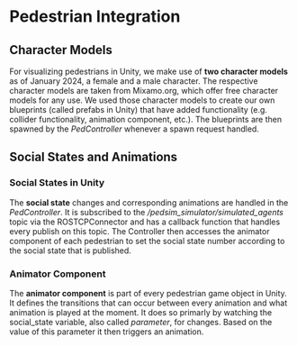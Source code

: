 
# Pedestrian Integration

## Character Models
For visualizing pedestrians in Unity, we make use of **two character models** as of January 2024, a female and a male character. The respective character models are taken from Mixamo.org, which offer free character models for any use. We used those character models to create our own blueprints (called prefabs in Unity) that have added functionality (e.g. collider functionality, animation component, etc.). The blueprints are then spawned by the *PedController* whenever a spawn request handled.

## Social States and Animations
### Social States in Unity
The **social state** changes and corresponding animations are handled in the *PedController*. It is subscribed to the */pedsim_simulator/simulated_agents* topic via the ROSTCPConnector and has a callback function that handles every publish on this topic. The Controller then accesses the animator component of each pedestrian to set the social state number according to the social state that is published.

### Animator Component
The **animator component** is part of every pedestrian game object in Unity. It defines the transitions that can occur between every animation and what animation is played at the moment. It does so primarly by watching the social_state variable, also called *parameter*, for changes. Based on the value of this parameter it then triggers an animation.

